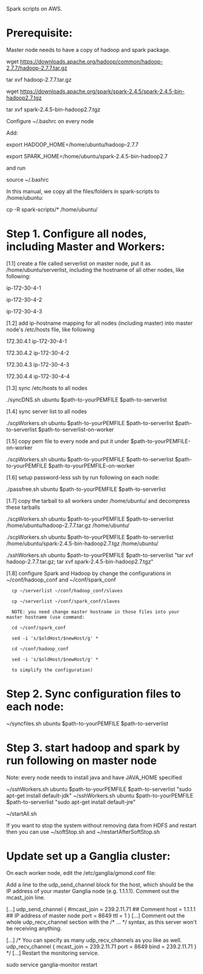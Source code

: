 Spark scripts on AWS.

# Prerequisite:

Master node needs to have a copy of hadoop and spark package. 

wget https://downloads.apache.org/hadoop/common/hadoop-2.7.7/hadoop-2.7.7.tar.gz

tar xvf hadoop-2.7.7.tar.gz

wget https://downloads.apache.org/spark/spark-2.4.5/spark-2.4.5-bin-hadoop2.7.tgz

tar xvf spark-2.4.5-bin-hadoop2.7.tgz

Configure ~/.bashrc on every node

Add:

export HADOOP_HOME=/home/ubuntu/hadoop-2.7.7

export SPARK_HOME=/home/ubuntu/spark-2.4.5-bin-hadoop2.7

and run 

source ~/.bashrc

In this manual, we copy all the files/folders in spark-scripts to /home/ubuntu:

cp -R spark-scripts/* /home/ubuntu/


# Step 1. Configure all nodes, including Master and Workers:

[1.1] create a file called serverlist on master node, put it as /home/ubuntu/serverlist, including the hostname of all other nodes, like following:

ip-172-30-4-1

ip-172-30-4-2

ip-172-30-4-3

[1.2] add ip-hostname mapping for all nodes (including master) into master node's /etc/hosts file, like following

172.30.4.1 ip-172-30-4-1

172.30.4.2 ip-172-30-4-2

172.30.4.3 ip-172-30-4-3

172.30.4.4 ip-172-30-4-4

[1.3] sync /etc/hosts to all nodes

./syncDNS.sh ubuntu $path-to-yourPEMFILE $path-to-serverlist

[1.4] sync server list to all nodes

./scpWorkers.sh ubuntu $path-to-yourPEMFILE $path-to-serverlist $path-to-serverlist $path-to-serverlist-on-worker

[1.5] copy pem file to every node and put it under $path-to-yourPEMFILE-on-worker

./scpWorkers.sh ubuntu $path-to-yourPEMFILE $path-to-serverlist $path-to-yourPEMFILE $path-to-yourPEMFILE-on-worker

[1.6] setup password-less ssh by run following on each node:

./passfree.sh ubuntu $path-to-yourPEMFILE $path-to-serverlist

[1.7] copy the tarball to all workers under /home/ubuntu/ and decompress these tarballs

./scpWorkers.sh ubuntu $path-to-yourPEMFILE $path-to-serverlist /home/ubuntu/hadoop-2.7.7.tar.gz /home/ubuntu/

./scpWorkers.sh ubuntu $path-to-yourPEMFILE $path-to-serverlist /home/ubuntu/spark-2.4.5-bin-hadoop2.7.tgz /home/ubuntu/

./sshWorkers.sh ubuntu $path-to-yourPEMFILE $path-to-serverlist "tar xvf hadoop-2.7.7.tar.gz; tar xvf spark-2.4.5-bin-hadoop2.7.tgz"


[1.8] configure Spark and Hadoop by change the configurations in ~/conf/hadoop_conf and ~/conf/spark_conf

      cp ~/serverlist ~/conf/hadoop_conf/slaves
      
      cp ~/serverlist ~/conf/spark_conf/slaves
      
      NOTE: you need change master hostname in those files into your master hostname (use command:
      
      cd ~/conf/spark_conf
      
      sed -i 's/$oldHost/$newHost/g' *
      
      cd ~/conf/hadoop_conf
      
      sed -i 's/$oldHost/$newHost/g' *
      
      to simplify the configuration)

# Step 2. Sync configuration files to each node:

~/syncfiles.sh ubuntu $path-to-yourPEMFILE $path-to-serverlist

# Step 3. start hadoop and spark by run following on master node

Note: every node needs to install java and have JAVA_HOME specified

~/sshWorkers.sh ubuntu $path-to-yourPEMFILE $path-to-serverlist "sudo apt-get install default-jdk"
~/sshWorkers.sh ubuntu $path-to-yourPEMFILE $path-to-serverlist "sudo apt-get install default-jre"

~/startAll.sh

If you want to stop the system without removing data from HDFS and restart then you can use ~/softStop.sh and ~/restartAfterSoftStop.sh

# Update set up a Ganglia cluster:

On each worker node, edit the /etc/ganglia/gmond.conf file:

Add a line to the udp_send_channel block for the host, which should be the IP address of your master Ganglia node (e.g. 1.1.1.1). Comment out the mcast_join line.

[...]
udp_send_channel {
  #mcast_join = 239.2.11.71   ## Comment
  host = 1.1.1.1   ## IP address of master node
  port = 8649
  ttl = 1
}
[...]
Comment out the whole udp_recv_channel section with the /* ... */ syntax, as this server won't be receiving anything.

[...]
/* You can specify as many udp_recv_channels as you like as well.
udp_recv_channel {
  mcast_join = 239.2.11.71
  port = 8649
  bind = 239.2.11.71
}
*/
[...]
Restart the monitoring service.

sudo service ganglia-monitor restart




